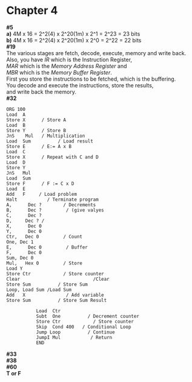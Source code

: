 # Chapter 4
**#5** \
**a)** 4M x 16 = 2^2(4) x 2^20(1m) x 2^1 = 2^23 = 23 bits \
**b)** 4M x 16 = 2^2(4) x 2^20(1m) x 2^0 = 2^22 = 22 bits \
**#19** \
The various stages are fetch, decode, execute, memory and write back. \
Also, you have *IR* which is the Instruction Register, \
*MAR* which is the *Memory Address Register* and \
*MBR* which is the *Memory Buffer Register*. \
First you store the instructions to be fetched, which is the buffering. \
You decode and execute the instructions, store the results, \
and write back the memory. \
**#32**
```ASSEMBLY
ORG 100
Load  A
Store X      / Store A
Load  B
Store Y      / Store B
JnS    Mul   / Multiplication
Load  Sum          / Load result
Store E      / E:= A x B
Load  C
Store X      / Repeat with C and D
Load  D
Store Y      
JnS   Mul   
Load  Sum       
Store F      / F := C x D
Load  E 
Add   F     / Load problem
Halt           / Terminate program
A,      Dec ?        / Decrements
B,      Dec ?         / (give valyes
C,      Dec ?       
D,     Dec ? /
X,      Dec 0         
Y,      Dec 0      
Ctr,   Dec 0         / Count
One, Dec 1       
E,      Dec 0         / Buffer
F,      Dec 0        
Sum, Dec 0
Mul,   Hex 0         / Store
Load Y               
Store Ctr            / Store counter
Clear                           /Clear
Store Sum          / Store Sum
Loop, Load Sum /Load Sum
Add   X               / Add variable
Store Sum          / Store Sum Result

           Load  Ctr
           Subt  One          / Decrement counter
           Store Ctr            / Store counter
           Skip  Cond 400   / Conditional Loop
           Jump Loop          / Continue
           JumpI Mul           / Return
           END
```           
**#33**  \
**#38** \
**#60** \
**T or F**
